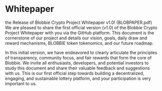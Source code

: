 # Whitepaper
the Release of Blobbie Crypto Project Whitepaper v1.0! (BLOBPAPER.pdf)
We are pleased to share the first official version (v1.0) of the Blobbie Crypto Project Whitepaper with you via the GitHub platform. This document is the cornerstone of our project and details our vision, goals, daily draw and reward mechanisms, BLOBBIE token tokenomics, and our future roadmap.

In this initial version, we have endeavored to clearly articulate the principles of transparency, community focus, and fair rewards that form the core of Blobbie. We invite all enthusiasts, developers, and potential investors to study this document and share their valuable feedback and suggestions with us. This is our first official step towards building a decentralized, engaging, and sustainable lottery platform, and your participation is very important to us.

